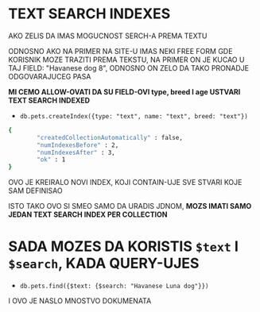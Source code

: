 # TEXT SEARCH INDEXES

AKO ZELIS DA IMAS MOGUCNOST SERCH-A PREMA TEXTU

ODNOSNO AKO NA PRIMER NA SITE-U IMAS NEKI FREE FORM GDE KORISNIK MOZE TRAZITI PREMA TEKSTU, NA PRIMER ON JE KUCAO U TAJ FIELD: "Havanese dog 8", ODNOSNO ON ZELO DA TAKO PRONADJE ODGOVARAJUCEG PASA

**MI CEMO ALLOW-OVATI DA SU FIELD-OVI type, breed I age USTVARI TEXT SEARCH INDEXED**

- `db.pets.createIndex({type: "text", name: "text", breed: "text"})`

```zsh
{
        "createdCollectionAutomatically" : false,
        "numIndexesBefore" : 2,
        "numIndexesAfter" : 3,
        "ok" : 1
}
```

OVO JE KREIRALO NOVI INDEX, KOJI CONTAIN-UJE SVE STVARI KOJE SAM DEFINISAO

ISTO TAKO OVO SI SMEO SAMO DA URADIS JDNOM, **MOZS IMATI SAMO JEDAN TEXT SEARCH INDEX PER COLLECTION**

# SADA MOZES DA KORISTIS `$text` I `$search`, KADA QUERY-UJES

- `db.pets.find({$text: {$search: "Havanese Luna dog"}})`

I OVO JE NASLO MNOSTVO DOKUMENATA
